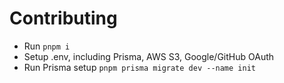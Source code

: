 # Contributing
- Run `pnpm i`
- Setup .env, including Prisma, AWS S3, Google/GitHub OAuth
- Run Prisma setup `pnpm prisma migrate dev --name init`